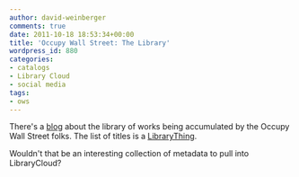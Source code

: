 ```yaml
---
author: david-weinberger
comments: true
date: 2011-10-18 18:53:34+00:00
title: 'Occupy Wall Street: The Library'
wordpress_id: 880
categories:
- catalogs
- Library Cloud
- social media
tags:
- ows
---
```


There's a [blog](http://peopleslibrary.wordpress.com/) about the library of works being accumulated by the Occupy Wall Street folks. The list of titles is a [LibraryThing](http://www.librarything.com/catalog.php?view=OWSLibrary&sort=stampREV).

Wouldn't that be an interesting collection of metadata to pull into LibraryCloud?
